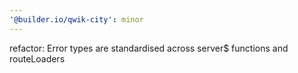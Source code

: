 ```yaml
---
'@builder.io/qwik-city': minor
---
```


refactor: Error types are standardised across server$ functions and routeLoaders
